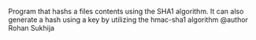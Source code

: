 
Program that hashs a files contents using the SHA1 algorithm.
It can also generate a hash using a key by utilizing the hmac-sha1
algorithm
@author Rohan Sukhija
